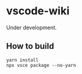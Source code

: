 # vscode-wiki

Under development.

## How to build

```console
yarn install
npx vsce package --no-yarn
```
